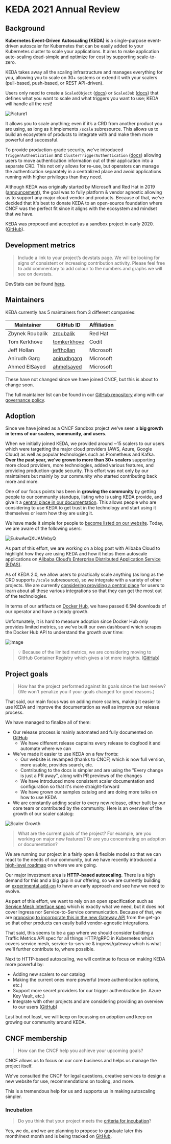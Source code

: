 # KEDA 2021 Annual Review

## Background

**Kubernetes Event-Driven Autoscaling (KEDA)** is a single-purpose event-driven autoscaler for Kubernetes that can be easily added to your Kubernetes cluster to scale your applications. It aims to make application auto-scaling dead-simple and optimize for cost by supporting scale-to-zero.

KEDA takes away all the scaling infrastructure and manages everything for you, allowing you to scale on 30+ systems or extend it with your scalers (pull-based, push-based, or REST API-driven).

Users only need to create a `ScaledObject` ([docs](https://keda.sh/docs/latest/concepts/scaling-deployments/)) or `ScaledJob` ([docs](https://keda.sh/docs/latest/concepts/scaling-jobs/)) that defines what you want to scale and what triggers you want to use; KEDA will handle all the rest!

![Picture1](https://user-images.githubusercontent.com/4345663/108470255-f9163400-7289-11eb-98fc-6a5f522202e0.png)

It allows you to scale anything; even if it’s a CRD from another product you are using, as long as it implements `/scale` subresource. This allows us to build an ecosystem of products to integrate with and make them more powerful and successful.

To provide production-grade security, we've introduced `TriggerAuthentication` and `ClusterTriggerAuthentication` ([docs](https://keda.sh/docs/latest/concepts/authentication/)) allowing users to move authentication information out of their application into a separate CRD. This not only allows for re-use, but operators can manage the authentication separately in a centralized place and avoid applications running with higher privileges than they need.

Although KEDA was originally started by Microsoft and Red Hat in 2019 ([announcement](https://cloudblogs.microsoft.com/opensource/2019/05/06/announcing-keda-kubernetes-event-driven-autoscaling-containers/)), the goal was to fully platform & vendor agnostic allowing us to support any major cloud vendor and products. Because of that, we've decided that it's best to donate KEDA to an open-source foundation where CNCF was the perfect fit since it aligns with the ecosystem and mindset that we have.

KEDA was proposed and accepted as a sandbox project in early 2020. ([GitHub](https://github.com/cncf/toc/issues/335)).

## Development metrics

> Include a link to your project’s devstats page. We will be looking for signs of consistent or increasing contribution activity. Please feel free to add commentary to add colour to the numbers and graphs we will see on devstats.

DevStats can be found [here](https://keda.devstats.cncf.io/d/8/dashboards?orgId=1&refresh=15m).

## Maintainers

KEDA currently has 5 maintainers from 3 different companies:

| Maintainer           | GitHub ID                                     | Affiliation |
| -------------------- | --------------------------------------------- | ----------- |
| Zbynek Roubalik      | [zroubalik](https://github.com/zroubalik)     | Red Hat     |
| Tom Kerkhove         | [tomkerkhove](https://github.com/tomkerkhove) | Codit       |
| Jeff Hollan          | [jeffhollan](https://github.com/jeffhollan)   | Microsoft   |
| Anirudh Garg         | [anirudhgarg](https://github.com/anirudhgarg) | Microsoft   |
| Ahmed ElSayed        | [ahmelsayed](https://github.com/ahmelsayed)   | Microsoft   |

These have not changed since we have joined CNCF, but this is about to change soon.

The full maintainer list can be found in our [GitHub repository](https://github.com/kedacore/governance/blob/main/MAINTAINERS.md) along with our [governance policy](https://github.com/kedacore/governance/blob/main/GOVERNANCE.md).

## Adoption

Since we have joined as a CNCF Sandbox project we've seen a **big growth in terms of our scalers, community, and users**.

When we initially joined KEDA, we provided around ~15 scalers to our users which were targetting the major cloud providers (AWS, Azure, Google Cloud) as well as popular technologies such as Prometheus and Kafka. **Over the past year, we've grown to more than 30+ scalers** supporting more cloud providers, more technologies, added various features, and providing production-grade security. This effort was not only by our maintainers but mainly by our community who started contributing back more and more.

One of our focus points has been in **growing the community** by getting people to our community standups, listing who is using KEDA provide, and give it a [central place in our documentation](https://keda.sh/community/). This allows people who are considering to use KEDA to get trust in the technology and start using it themselves or learn how they are using it.

We have made it simple for people to [become listed on our website](https://github.com/kedacore/keda#become-a-listed-keda-user). Today, we are aware of the following users:

![EukwAwQXUAMebyQ](https://user-images.githubusercontent.com/4345663/108509240-4790f600-72bd-11eb-9322-58c72f066b17.jpg)

As part of this effort, we are working on a blog post with Alibaba Cloud to highlight how they are using KEDA and how it helps them autoscale applications on [Alibaba Cloud’s Enterprise Distributed Application Service (EDAS)](https://www.alibabacloud.com/product/edas).

As of KEDA 2.0, we allow users to practically scale anything (as long as the CRD supports `/scale` subresource), so we integrate with a variety of other projects. We are currently [considering providing a central place](https://github.com/kedacore/governance/issues/14) for users to learn about all these various integrations so that they can get the most out of the technologies.

In terms of our artifacts on [Docker Hub](https://hub.docker.com/r/kedacore/keda), we have passed 6.5M downloads of our operator and have a steady growth.

Unfortunately, it is hard to measure adoption since Docker Hub only provides limited metrics, so we've built our own dashboard which scrapes the Docker Hub API to understand the growth over time:

![image](https://user-images.githubusercontent.com/4345663/108208162-f51ed080-7128-11eb-8bbe-d05a8bc35b5e.png)

> 💡 Because of the limited metrics, we are considering moving to GitHub Container Registry which gives a lot more insights. ([GitHub](https://github.com/kedacore/governance/issues/16))

## Project goals

> How has the project performed against its goals since the last review? (We won't penalize you if your goals changed for good reasons.)

That said, our main focus was on adding more scalers, making it easier to use KEDA and improve the documentation as well as improve our release process.

We have managed to finalize all of them:

- Our release process is mainly automated and fully documented on [GitHub](https://github.com/kedacore/keda/blob/main/RELEASE-PROCESS.MD)
  - We have different release captains every release to dogfood it and automate where we can
- We've made it easier to use KEDA on a few fronts:
  - Our website is revamped (thanks to CNCF) which is now full version, more usable, provides search, etc.
  - Contributing to the docs is simpler and are using the "Every change is just a PR away", along with PR previews of the changes
  - We have introduced more consistent scaler documentation and configuration so that it's more straight-forward
  - We have grown our samples catalog and are doing more talks on how to use KEDA
- We are constantly adding scaler to every new release, either built by our core team or contributed by the community.
Here is an overview of the growth of our scaler catalog:

![Scaler Growth](https://user-images.githubusercontent.com/4345663/108472973-b5252e00-728d-11eb-8d06-3d7ae07e3b77.png)

> What are the current goals of the project? For example, are you working on major new features? Or are you concentrating on adoption or documentation?

We are running our project in a fairly open & flexible model so that we can react to the needs of our community, but we have recently introduced a [high-level roadmap](https://github.com/kedacore/keda/projects/3) on where we are going.

Our major investment area is **HTTP-based autoscaling**. There is a high demand for this and a big gap in our offering, so we are currently building an [experimental add-on](https://github.com/kedacore/http-add-on) to have an early approach and see how we need to evolve.

As part of this effort, we want to rely on an open specification such as [Service Mesh Interface spec](https://smi-spec.io/) which is exactly what we need, but it does not cover Ingress nor Service-to-Service communication. Because of that, we are [proposing to incorporate this in the new Gateway API](https://github.com/kubernetes-sigs/gateway-api/issues/554) from the get-go so that other products can easily build vendor-agnostic integrations.

That said, this seems to be a gap where we should consider building a Traffic Metrics API spec for all things HTTP/gRPC in Kubernetes which covers service mesh, service-to-service & ingress/gateway which is what we'll further contribute to, where possible.

Next to HTTP-based autoscaling, we will continue to focus on making KEDA more powerful by:

- Adding new scalers to our catalog
- Making the current ones more powerful (more authentication options, etc.)
- Support more secret providers for our trigger authentication (ie. Azure Key Vault, etc.)
- Integrate with other projects and are considering providing an overview to our users ([GitHub](https://github.com/kedacore/governance/issues/14))

Last but not least, we will keep on focussing on adoption and keep on growing our community around KEDA.

## CNCF membership

> How can the CNCF help you achieve your upcoming goals?

CNCF allows us to focus on our core business and helps us manage the project itself.

We've consulted the CNCF for legal questions, creative services to design a new website for use, recommendations on tooling, and more.

This is a tremendous help for us and supports us in making autoscaling simpler.

### Incubation

> Do you think that your project meets the [criteria for incubation](https://github.com/cncf/toc/blob/master/process/graduation_criteria.adoc#incubating-stage)?

Yes, we do, and we are planning to propose to graduate later this month/next month and is being tracked on [GitHub](https://github.com/kedacore/governance/issues/2).
